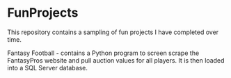 # FunProjects
This repository contains a sampling of fun projects I have completed over time.

Fantasy Football - contains a Python program to screen scrape the FantasyPros website and pull auction values for all players. It is then loaded into a SQL Server database.
